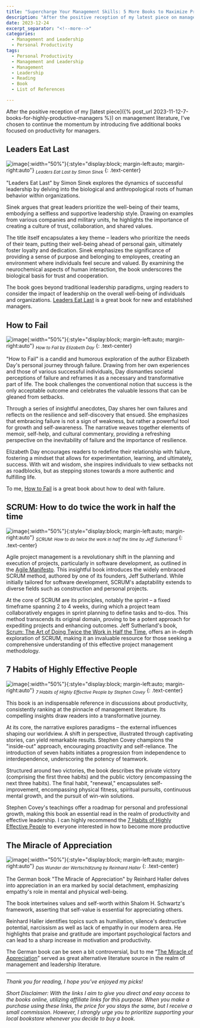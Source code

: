 ```yaml
---
title: "Supercharge Your Management Skills: 5 More Books to Maximize Productivity"
description: "After the positive reception of my latest piece on management literature, I've chosen to continue the momentum by introducing five additional books focused on productivity for managers."
date: 2023-12-24
excerpt_separator: "<!--more-->"
categories:
  - Management and Leadership
  - Personal Productivity
tags:
  - Personal Productivity
  - Management and Leadership
  - Management
  - Leadership
  - Reading
  - Book
  - List of References

---
```

After the positive reception of my [latest piece]({% post_url 2023-11-12-7-books-for-highly-productive-managers %}) on management literature, I've chosen to continue the momentum by introducing five additional books focused on productivity for managers.

## Leaders Eat Last

![image](/assets/images/5_management_books_2/book_cover_leaders_eat_last.jpg){:width="50%"}{:style="display:block; margin-left:auto; margin-right:auto"}
*<sub>Leaders Eat Last by Simon Sinek</sub>*
{: .text-center}

"Leaders Eat Last" by Simon Sinek explores the dynamics of successful leadership by delving into the biological and anthropological roots of human behavior within organizations.

Sinek argues that great leaders prioritize the well-being of their teams, embodying a selfless and supportive leadership style. Drawing on examples from various companies and military units, he highlights the importance of creating a culture of trust, collaboration, and shared values.

The title itself encapsulates a key theme – leaders who prioritize the needs of their team, putting their well-being ahead of personal gain, ultimately foster loyalty and dedication. Sinek emphasizes the significance of providing a sense of purpose and belonging to employees, creating an environment where individuals feel secure and valued. By examining the neurochemical aspects of human interaction, the book underscores the biological basis for trust and cooperation.

The book goes beyond traditional leadership paradigms, urging readers to consider the impact of leadership on the overall well-being of individuals and organizations. [Leaders Eat Last](https://amzn.to/3TnSvVQ) is a great book for new and established managers.

## How to Fail

![image](/assets/images/5_management_books_2/book_cover_how_to_fail.jpg){:width="50%"}{:style="display:block; margin-left:auto; margin-right:auto"}
*<sub>How to Fail by Elizabeth Day</sub>*
{: .text-center}

"How to Fail" is a candid and humorous exploration of the author Elizabeth Day's personal journey through failure. Drawing from her own experiences and those of various successful individuals, Day dismantles societal perceptions of failure and reframes it as a necessary and transformative part of life. The book challenges the conventional notion that success is the only acceptable outcome and celebrates the valuable lessons that can be gleaned from setbacks.

Through a series of insightful anecdotes, Day shares her own failures and reflects on the resilience and self-discovery that ensued. She emphasizes that embracing failure is not a sign of weakness, but rather a powerful tool for growth and self-awareness. The narrative weaves together elements of memoir, self-help, and cultural commentary, providing a refreshing perspective on the inevitability of failure and the importance of resilience.

Elizabeth Day encourages readers to redefine their relationship with failure, fostering a mindset that allows for experimentation, learning, and ultimately, success. With wit and wisdom, she inspires individuals to view setbacks not as roadblocks, but as stepping stones towards a more authentic and fulfilling life.

To me, [How to Fail](https://amzn.to/3RIn1Zy) is a great book about how to deal with failure.

## SCRUM: How to do twice the work in half the time

![image](/assets/images/5_management_books_2/book_cover_scrum.jpg){:width="50%"}{:style="display:block; margin-left:auto; margin-right:auto"}
*<sub>SCRUM: How to do twice the work in half the time by Jeff Sutherland</sub>*
{: .text-center}

Agile project management is a revolutionary shift in the planning and execution of projects, particularly in software development, as outlined in the [Agile Manifesto](https://agilemanifesto.org/). This insightful book introduces the widely embraced SCRUM method, authored by one of its founders, Jeff Sutherland. While initially tailored for software development, SCRUM's adaptability extends to diverse fields such as construction and personal projects.

At the core of SCRUM are its principles, notably the sprint – a fixed timeframe spanning 2 to 4 weeks, during which a project team collaboratively engages in sprint planning to define tasks and to-dos. This method transcends its original domain, proving to be a potent approach for expediting projects and enhancing outcomes. Jeff Sutherland's book, [Scrum: The Art of Doing Twice the Work in Half the Time](https://amzn.to/46J8WQI), offers an in-depth exploration of SCRUM, making it an invaluable resource for those seeking a comprehensive understanding of this effective project management methodology.

## 7 Habits of Highly Effective People

![image](/assets/images/5_management_books_2/book_cover_7_habits.jpg){:width="50%"}{:style="display:block; margin-left:auto; margin-right:auto"}
*<sub>7 Habits of Highly Effective People by Stephen Covey</sub>*
{: .text-center}

This book is an indispensable reference in discussions about productivity, consistently ranking at the pinnacle of management literature. Its compelling insights draw readers into a transformative journey.

At its core, the narrative explores paradigms – the external influences shaping our worldview. A shift in perspective, illustrated through captivating stories, can yield remarkable results. Stephen Covey champions the "inside-out" approach, encouraging proactivity and self-reliance. The introduction of seven habits initiates a progression from independence to interdependence, underscoring the potency of teamwork.

Structured around two victories, the book describes the private victory (comprising the first three habits) and the public victory (encompassing the next three habits). The final habit, "renewal," encapsulates self-improvement, encompassing physical fitness, spiritual pursuits, continuous mental growth, and the pursuit of win-win solutions.

Stephen Covey's teachings offer a roadmap for personal and professional growth, making this book an essential read in the realm of productivity and effective leadership. I can highly recommend the [7 Habits of Highly Effective People](https://amzn.to/45DhUh0) to everyone interested in how to become more productive

## The Miracle of Appreciation

![image](/assets/images/5_management_books_2/book_cover_wunder_wertschaetzung.jpg){:width="50%"}{:style="display:block; margin-left:auto; margin-right:auto"}
*<sub>Das Wunder der Wertschätzung by Reinhard Haller</sub>*
{: .text-center}

The German book "The Miracle of Appreciation" by Reinhard Haller delves into appreciation in an era marked by social detachment, emphasizing empathy's role in mental and physical well-being.

The book intertwines values and self-worth within Shalom H. Schwartz's framework, asserting that self-value is essential for appreciating others.

Reinhard Haller identifies topics such as humiliation, silence's destructive potential, narcissism as well as lack of empathy in our modern area. He highlights that praise and gratitude are important psychological factors and can lead to a sharp increase in motivation and productivity.

The German book can be seen a bit controversial, but to me “[The Miracle of Appreciation](https://amzn.to/3RIdbqz)” served as great alternative literature source in the realm of management and leadership literature.

---

*Thank you for reading, I hope you’ve enjoyed my picks!*

*Short Disclaimer: With the links I aim to give you direct and easy access to the books online, utilizing affiliate links for this purpose. When you make a purchase using these links, the price for you stays the same, but I receive a small commission. However, I strongly urge you to prioritize supporting your local bookstore whenever you decide to buy a book.*